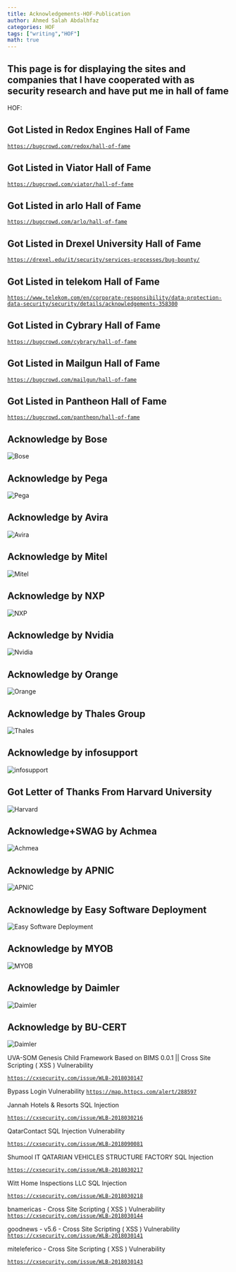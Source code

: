 ```yaml
---
title: Acknowledgements-HOF-Publication
author: Ahmed Salah Abdalhfaz
categories: HOF
tags: ["writing","HOF"]
math: true
---
```


## This page is for displaying the sites and companies that I have cooperated with as security research and have put me in hall of fame
HOF:

 ## Got Listed in Redox Engines Hall of Fame
 
 [`https://bugcrowd.com/redox/hall-of-fame`](https://bugcrowd.com/redox/hall-of-fame)
 
 ## Got Listed in Viator Hall of Fame
 
 [`https://bugcrowd.com/viator/hall-of-fame`](https://bugcrowd.com/viator/hall-of-fame)
 
 ## Got Listed in arlo Hall of Fame
 
 [`https://bugcrowd.com/arlo/hall-of-fame`](https://bugcrowd.com/arlo/hall-of-fame)
 
 ## Got Listed in Drexel University Hall of Fame
 
 [`https://drexel.edu/it/security/services-processes/bug-bounty/`](https://drexel.edu/it/security/services-processes/bug-bounty/)
 
 ## Got Listed in telekom Hall of Fame 
 
 [`https://www.telekom.com/en/corporate-responsibility/data-protection-data-security/security/details/acknowledgements-358300`](https://www.telekom.com/en/corporate-responsibility/data-protection-data-security/security/details/acknowledgements-358300)
 
 ## Got Listed in Cybrary Hall of Fame
 
 [`https://bugcrowd.com/cybrary/hall-of-fame`](https://bugcrowd.com/cybrary/hall-of-fame)
 
 ## Got Listed in Mailgun Hall of Fame
 
 [`https://bugcrowd.com/mailgun/hall-of-fame`](https://bugcrowd.com/mailgun/hall-of-fame)
 
 ## Got Listed in Pantheon Hall of Fame
 
 [`https://bugcrowd.com/pantheon/hall-of-fame`](https://bugcrowd.com/pantheon/hall-of-fame)
 
## Acknowledge by Bose
![Bose](https://raw.githubusercontent.com/Elsfa7-110/Elsfa7-110.github.io/master/assets/img/Screenshot%20at%202020-11-19%2011-19-42.png)

## Acknowledge by Pega
![Pega](https://raw.githubusercontent.com/Elsfa7-110/Elsfa7-110.github.io/master/assets/img/Screenshot%20at%202020-11-19%2011-25-43.png)

## Acknowledge by Avira
![Avira](https://raw.githubusercontent.com/Elsfa7-110/Elsfa7-110.github.io/master/assets/img/Screenshot%20at%202020-11-19%2011-28-08.png)

## Acknowledge by Mitel
![Mitel](https://raw.githubusercontent.com/Elsfa7-110/Elsfa7-110.github.io/master/assets/img/Screenshot%20at%202020-11-19%2011-30-45.png)

## Acknowledge by NXP
![NXP](https://raw.githubusercontent.com/Elsfa7-110/Elsfa7-110.github.io/master/assets/img/Screenshot%20at%202020-11-19%2011-32-28.png)

## Acknowledge by Nvidia
![Nvidia](https://raw.githubusercontent.com/Elsfa7-110/Elsfa7-110.github.io/master/assets/img/Screenshot%20at%202020-11-19%2011-34-20.png)

## Acknowledge by Orange
![Orange](https://raw.githubusercontent.com/Elsfa7-110/Elsfa7-110.github.io/master/assets/img/Screenshot%20at%202020-11-19%2011-37-38.png)

## Acknowledge by Thales Group
![Thales](https://raw.githubusercontent.com/Elsfa7-110/Elsfa7-110.github.io/master/assets/img/Screenshot%20at%202020-11-19%2011-39-27.png)

## Acknowledge by infosupport
![infosupport](https://raw.githubusercontent.com/Elsfa7-110/Elsfa7-110.github.io/master/assets/img/Screenshot%20at%202020-11-19%2011-41-20.png)

## Got Letter of Thanks From Harvard University
![Harvard](https://raw.githubusercontent.com/Elsfa7-110/Elsfa7-110.github.io/master/assets/img/Screenshot%20at%202020-11-19%2011-45-01.png)

## Acknowledge+SWAG by Achmea
![Achmea](https://raw.githubusercontent.com/Elsfa7-110/Elsfa7-110.github.io/master/assets/img/Screenshot%20at%202020-11-19%2011-47-48.png)

## Acknowledge by APNIC
![APNIC](https://raw.githubusercontent.com/Elsfa7-110/Elsfa7-110.github.io/master/assets/img/Screenshot%20at%202020-11-19%2011-50-01.png)

## Acknowledge by Easy Software Deployment
![Easy Software Deployment](https://raw.githubusercontent.com/Elsfa7-110/Elsfa7-110.github.io/master/assets/img/Screenshot%20at%202020-11-19%2011-52-51.png)

## Acknowledge by MYOB
![MYOB](https://raw.githubusercontent.com/Elsfa7-110/Elsfa7-110.github.io/master/assets/img/Screenshot%20at%202020-11-19%2011-54-43.png)

## Acknowledge by Daimler
![Daimler](https://raw.githubusercontent.com/Elsfa7-110/Elsfa7-110.github.io/master/assets/img/Screenshot%20at%202020-11-19%2011-57-19.png)

## Acknowledge by BU-CERT
![Daimler](https://cert.bournemouth.ac.uk/hall-of-fame/)

UVA-SOM Genesis Child Framework Based on BIMS 0.0.1 || Cross Site Scripting ( XSS ) Vulnerability

[`https://cxsecurity.com/issue/WLB-2018030147`](https://cxsecurity.com/issue/WLB-2018030147)

Bypass Login Vulnerability
[`https://map.httpcs.com/alert/288597`](https://map.httpcs.com/alert/288597)

Jannah Hotels & Resorts SQL Injection

[`https://cxsecurity.com/issue/WLB-2018030216`](https://cxsecurity.com/issue/WLB-2018030216)

QatarContact SQL Injection Vulnerability

[`https://cxsecurity.com/issue/WLB-2018090081`](https://cxsecurity.com/issue/WLB-2018090081)

Shumool IT QATARIAN VEHICLES STRUCTURE FACTORY SQL Injection

[`https://cxsecurity.com/issue/WLB-2018030217`](https://cxsecurity.com/issue/WLB-2018030217)

Witt Home Inspections LLC SQL Injection

[`https://cxsecurity.com/issue/WLB-2018030218`](https://cxsecurity.com/issue/WLB-2018030218)

bnamericas - Cross Site Scripting ( XSS ) Vulnerability
[`https://cxsecurity.com/issue/WLB-2018030144`](https://cxsecurity.com/issue/WLB-2018030144)

goodnews - v5.6 - Cross Site Scripting ( XSS ) Vulnerability
[`https://cxsecurity.com/issue/WLB-2018030141`](https://cxsecurity.com/issue/WLB-2018030141)

miteleferico - Cross Site Scripting ( XSS ) Vulnerability

[`https://cxsecurity.com/issue/WLB-2018030143`](https://cxsecurity.com/issue/WLB-2018030143)
